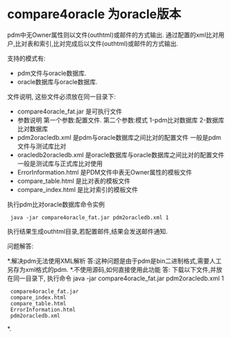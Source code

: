 # compare4oracle 为oracle版本
pdm中无Owner属性则以文件(outhtml)或邮件的方式输出. 通过配置的xml比对用户,比对表和索引,比对完成后以文件(outhtml)或邮件的方式输出.

支持的模式有: 
>
* pdm文件与oracle数据库.
* oracle数据库与oracle数据库.

文件说明, 这些文件必须放在同一目录下:
>
 * compare4oracle_fat.jar 是可执行文件
 * 参数说明 第一个参数:配置文件. 第二个参数:模式 1-pdm比对数据库 2-数据库比对数据库
 * pdm2oracledb.xml 是pdm与oracle数据库之间比对的配置文件
   一般是pdm文件与测试库比对
 * oracledb2oracledb.xml 是oracle数据库与oracle数据库之间比对的配置文件
   一般是测试库与正式库比对使用
 * ErrorInformation.html 是PDM文件中表无Owner属性的模板文件
 * compare_table.html 是比对表的模板文件
 * compare_index.html 是比对索引的模板文件
 
执行pdm比对oracle数据库命令实例
```
 java -jar compare4oracle_fat.jar pdm2oracledb.xml 1
```

执行结果生成outhtml目录,若配置邮件,结果会发送邮件通知.

问题解答:
>
 *.解决pdm无法使用XML解析
  答:这种问题是由于pdm是bin二进制格式,需要人工另存为xml格式的pdm.
 *.不使用源码,如何直接使用此功能
 答: 下载以下文件,并放在同一目录下, 执行命令 java -jar compare4oracle_fat.jar pdm2oracledb.xml 1
 ```
  compare4oracle_fat.jar
  compare_index.html
  compare_table.html
  ErrorInformation.html
  pdm2oracledb.xml
```
 *.